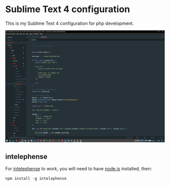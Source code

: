 # Sublime Text 4 configuration

This is my Sublime Text 4 configuration for php development.

![sublime text screenshot](https://github.com/8ctopus/sublime-text-config/raw/master/screenshot.png)

## intelephense

For [intelephense](https://intelephense.com/) to work, you will need to have [node.js](https://nodejs.org/) installed, then:

    npm install -g intelephense
